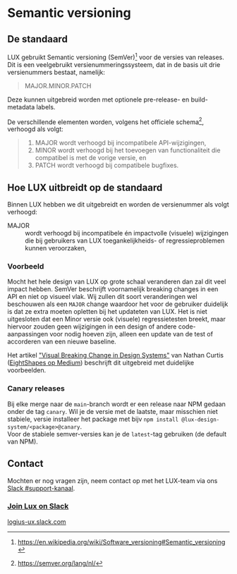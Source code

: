 # Semantic versioning

## De standaard

LUX gebruikt Semantic versioning (SemVer)[^1] voor de versies van releases.
Dit is een veelgebruikt versienummeringssysteem, dat in de basis uit drie versienummers bestaat, namelijk:

> MAJOR.MINOR.PATCH

Deze kunnen uitgebreid worden met optionele pre-release- en build-metadata labels.

De verschillende elementen worden, volgens het officiele schema[^2], verhoogd als volgt:

> 1. MAJOR wordt verhoogd bij incompatibele API-wijzigingen,
> 1. MINOR wordt verhoogd bij het toevoegen van functionaliteit die compatibel is met de vorige versie, en
> 1. PATCH wordt verhoogd bij compatibele bugfixes.

## Hoe LUX uitbreidt op de standaard

Binnen LUX hebben we dit uitgebreidt en worden de versienummer als volgt verhoogd:

<dl>
<dt>MAJOR</dt>
<dd>wordt verhoogd bij incompatibele én impactvolle (visuele) wijzigingen die bij gebruikers van LUX toegankelijkheids- of regressieproblemen kunnen veroorzaken,</dd>
</dl>

### Voorbeeld

Mocht het hele design van LUX op grote schaal veranderen dan zal dit veel impact hebben. SemVer beschrijft voornamelijk breaking changes in een API en niet op visueel vlak. Wij zullen dit soort veranderingen wel beschouwen als een `MAJOR` change waardoor het voor de gebruiker duidelijk is dat ze extra moeten opletten bij het updateten van LUX.
Het is niet uitgesloten dat een Minor versie ook (visuele) regressietesten breekt, maar hiervoor zouden geen wijzigingen in een design of andere code-aanpassingen voor nodig hoeven zijn, alleen een update van de test of accorderen van een nieuwe baseline.

Het artikel ["Visual Breaking Change in Design Systems"](https://medium.com/eightshapes-llc/visual-breaking-change-in-design-systems-1e9109fac9c4) van Nathan Curtis ([EightShapes op Medium](https://medium.com/eightshapes-llc)) beschrijft dit uitgebreid met duidelijke voorbeelden.

### Canary releases

Bij elke merge naar de `main`-branch wordt er een release naar NPM gedaan onder de tag `canary`. Wil je de versie met de laatste, maar misschien niet stabiele, versie installeer het package met bijv `npm install @lux-design-system/<package>@canary`.  
Voor de stabiele semver-versies kan je de `latest`-tag gebruiken (de default van NPM).

## Contact

Mochten er nog vragen zijn, neem contact op met het LUX-team via ons [Slack #support-kanaal](https://logius-ux.slack.com/archives/C072WMXCC3H).

### [Join Lux on Slack](https://join.slack.com/t/logius-ux/shared_invite/zt-2isbt3hue-A6ksce6Qz5g~eYxez_DF5g)

[logius-ux.slack.com](https://logius-ux.slack.com/)

[^1]: <https://en.wikipedia.org/wiki/Software_versioning#Semantic_versioning>

[^2]: <https://semver.org/lang/nl/>
